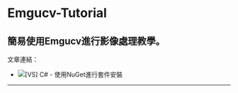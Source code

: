 # Emgucv-Tutorial
簡易使用Emgucv進行影像處理教學。
--
文章連結：
* ![[VS] C# - 使用NuGet進行套件安裝](https://ithelp.ithome.com.tw/articles/10285808)
---
